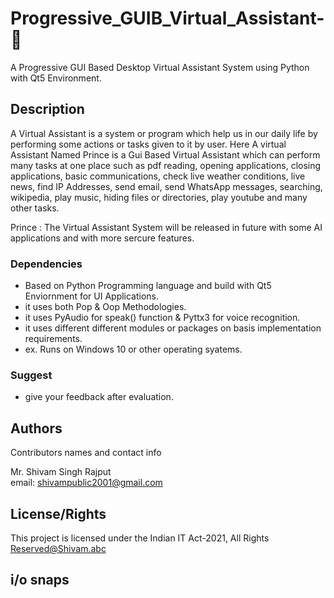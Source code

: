 # Progressive_GUIB_Virtual_Assistant- :partying_face:

A Progressive GUI Based Desktop Virtual Assistant System using Python with Qt5 Environment.

## Description
A Virtual Assistant is a system or program which help us in our daily life by performing some actions or tasks given to it by user.
Here A virtual Assistant Named Prince is a Gui Based Virtual Assistant which can perform many tasks at one place such as pdf reading, opening applications, closing applications, basic communications, check live weather conditions, live news, find IP Addresses, send email, send WhatsApp messages, searching, wikipedia, play music, hiding files or directories, play youtube and many other tasks.

Prince : The Virtual Assistant System will be released in future with some AI applications and with more sercure features.

### Dependencies

* Based on Python Programming language and build with Qt5 Enviornment for UI Applications.
* it uses both Pop & Oop Methodologies.
* it uses PyAudio for speak() function & Pyttx3 for voice recognition.
* it uses different different modules or packages on basis implementation requirements.
* ex. Runs on Windows 10 or other operating syatems.

### Suggest
* give your feedback after evaluation.

## Authors

Contributors names and contact info

Mr. Shivam Singh Rajput  
email: shivampublic2001@gmail.com

## License/Rights

This project is licensed under the Indian IT Act-2021, All Rights Reserved@Shivam.abc

## i/o snaps
